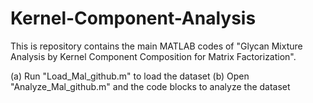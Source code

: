 # Kernel-Component-Analysis
This is repository contains the main MATLAB codes of "Glycan Mixture Analysis by Kernel Component Composition for Matrix Factorization".

(a) Run "Load_Mal_github.m" to load the dataset
(b) Open "Analyze_Mal_github.m" and the code blocks to analyze the dataset
